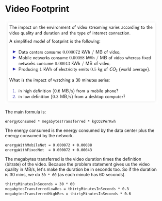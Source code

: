 # Video Footprint

![Video Footprint Problem Statement](__assets/video-footprint-problem-statement.png)

The main formula is:

```text
energyConsumed * megabytesTransferred * kgCO2PerKwh
```

The energy consumed is the energy consumed by the data center plus the energy consumed by the network.

```text
energyWithMobileNet = 0.000072 + 0.00088
energyWithFixedNet  = 0.000072 + 0.00043
```

The megabytes transferred is the video duration times the definition (bitrate) of the video.
Because the problem statement gives us the video quality in MB/s, let's make the duration be in seconds too.
So if the duration is 30 mins, we do `30 * 60` (as each minute has 60 seconds).

```text
thirtyMinutesInSeconds = 30 * 60
megabytesTransferredLowRes = thirtyMinutesInSeconds * 0.3
megabytesTransferredHighRes = thirtyMinutesInSeconds * 0.6
```

